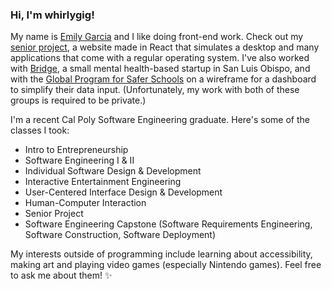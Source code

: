 ### Hi, I'm whirlygig!

My name is [Emily Garcia](https://www.linkedin.com/in/whirlygig/) and I like doing front-end work. Check out my [senior project](https://whirlygig.github.io/senior-project/), a website made in React that simulates a desktop and many applications that come with a regular  operating system. I've also worked with [Bridge](https://bridgemh.com/), a small mental health-based startup in San Luis Obispo, and with the [Global Program for Safer Schools](https://gpss.worldbank.org/) on a wireframe for a dashboard to simplify their data input. (Unfortunately, my work with both of these groups is required to be private.)

I'm a recent Cal Poly Software Engineering graduate. Here's some of the classes I took:
- Intro to Entrepreneurship
- Software Engineering I & II
- Individual Software Design & Development
- Interactive Entertainment Engineering
- User-Centered Interface Design & Development
- Human-Computer Interaction
- Senior Project
- Software Engineering Capstone (Software Requirements Engineering, Software Construction, Software Deployment)

My interests outside of programming include learning about accessibility, making art and playing video games (especially Nintendo games). Feel free to ask me about them! ✨

<!--
**whirlygig/whirlygig** is a ✨ _special_ ✨ repository because its `README.md` (this file) appears on your GitHub profile.

- 🔭 I’m currently working on ...
- 🌱 I’m currently learning ...
- 👯 I’m looking to collaborate on ...
- 🤔 I’m looking for help with ...
- 💬 Ask me about ...
- 📫 How to reach me: ...
- 😄 Pronouns: ...
- ⚡ Fun fact: ...
-->
